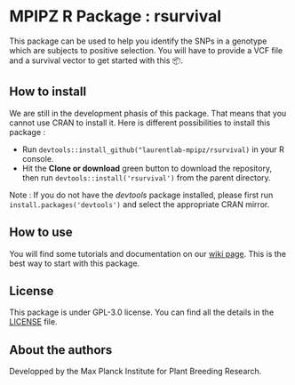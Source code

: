# MPIPZ R Package : rsurvival 

This package can be used to help you identify the SNPs in a genotype which are subjects to positive selection. 
You will have to provide a VCF file and a survival vector to get started with this 📦.

## How to install

We are still in the development phasis of this package. That means that you cannot use CRAN to install it. Here is different possibilities to install this package : 

* Run `devtools::install_github("laurentlab-mpipz/rsurvival)` in your R console.
* Hit the **Clone or download** green button to download the repository, then run `devtools::install('rsurvival')` from the parent directory.

Note : If you do not have the _devtools_ package installed, please first run `install.packages('devtools')` and select the appropriate CRAN mirror.

## How to use
You will find some tutorials and documentation on our [wiki page](https://github.com/laurentlab-mpipz/rsurvival/wiki).
This is the best way to start with this package.

## License
This package is under GPL-3.0 license. You can find all the details in the [LICENSE](https://github.com/laurentlab-mpipz/rsurvival/blob/master/LICENSE) file.

## About the authors
Developped by the Max Planck Institute for Plant Breeding Research.
